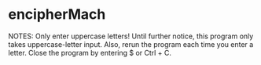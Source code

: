 # encipherMach
NOTES: 
Only enter uppercase letters! Until further notice, this program only takes uppercase-letter input. 
Also, rerun the program each time you enter a letter. Close the program by entering $ or Ctrl + C.
